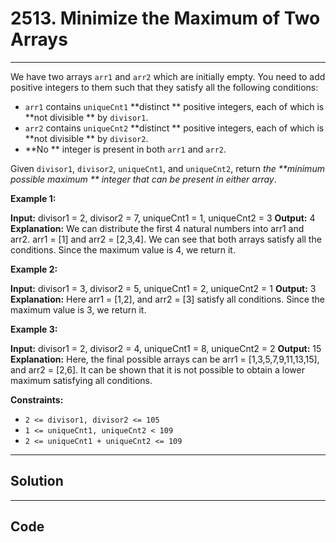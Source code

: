 # 2513. Minimize the Maximum of Two Arrays

---

We have two arrays `arr1` and `arr2` which are initially empty. You need to add positive integers to them such that they satisfy all the following conditions:

  * `arr1` contains `uniqueCnt1` **distinct ** positive integers, each of which is **not divisible ** by `divisor1`.
  * `arr2` contains `uniqueCnt2` **distinct ** positive integers, each of which is **not divisible ** by `divisor2`.
  * **No ** integer is present in both `arr1` and `arr2`.



Given `divisor1`, `divisor2`, `uniqueCnt1`, and `uniqueCnt2`, return _the **minimum possible maximum ** integer that can be present in either array_.

 

**Example 1:**


**Input:** divisor1 = 2, divisor2 = 7, uniqueCnt1 = 1, uniqueCnt2 = 3
**Output:** 4
**Explanation:** 
We can distribute the first 4 natural numbers into arr1 and arr2.
arr1 = [1] and arr2 = [2,3,4].
We can see that both arrays satisfy all the conditions.
Since the maximum value is 4, we return it.


**Example 2:**


**Input:** divisor1 = 3, divisor2 = 5, uniqueCnt1 = 2, uniqueCnt2 = 1
**Output:** 3
**Explanation:** 
Here arr1 = [1,2], and arr2 = [3] satisfy all conditions.
Since the maximum value is 3, we return it.

**Example 3:**


**Input:** divisor1 = 2, divisor2 = 4, uniqueCnt1 = 8, uniqueCnt2 = 2
**Output:** 15
**Explanation:** 
Here, the final possible arrays can be arr1 = [1,3,5,7,9,11,13,15], and arr2 = [2,6].
It can be shown that it is not possible to obtain a lower maximum satisfying all conditions. 


 

**Constraints:**

  * `2 <= divisor1, divisor2 <= 105`
  * `1 <= uniqueCnt1, uniqueCnt2 < 109`
  * `2 <= uniqueCnt1 + uniqueCnt2 <= 109`

---

## Solution



---

## Code
```python


```